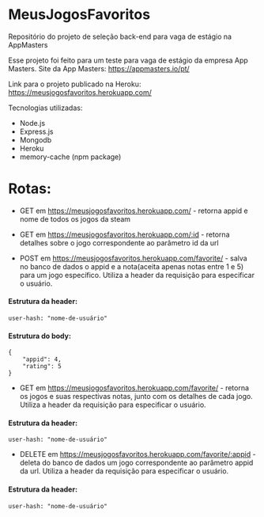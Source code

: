 # MeusJogosFavoritos
Repositório do projeto de seleção back-end para vaga de estágio na AppMasters

Esse projeto foi feito para um teste para vaga de estágio da empresa App Masters.
Site da App Masters: https://appmasters.io/pt/

Link para o projeto publicado na Heroku: https://meusjogosfavoritos.herokuapp.com/

Tecnologias utilizadas:
- Node.js
- Express.js
- Mongodb
- Heroku
- memory-cache (npm package)

# Rotas:
- GET em https://meusjogosfavoritos.herokuapp.com/ - retorna appid e nome de todos os jogos da steam
- GET em https://meusjogosfavoritos.herokuapp.com/:id - retorna detalhes sobre o jogo correspondente ao parâmetro id da url

- POST em https://meusjogosfavoritos.herokuapp.com/favorite/ - salva no banco de dados o appid e a nota(aceita apenas notas entre 1 e 5) para um jogo específico. Utiliza a header da requisição para especificar o usuário.
#### Estrutura da header:
```
user-hash: "nome-de-usuário"
```
#### Estrutura do body:
```
{
    "appid": 4,
    "rating": 5
}
```

- GET em https://meusjogosfavoritos.herokuapp.com/favorite/ - retorna os jogos e suas respectivas notas, junto com os detalhes de cada jogo. Utiliza a header da requisição para especificar o usuário.
#### Estrutura da header:
```
user-hash: "nome-de-usuário"
```

- DELETE em https://meusjogosfavoritos.herokuapp.com/favorite/:appid - deleta do banco de dados um jogo correspondente ao parâmetro appid da url. Utiliza a header da requisição para especificar o usuário.
#### Estrutura da header:
```
user-hash: "nome-de-usuário"
```
